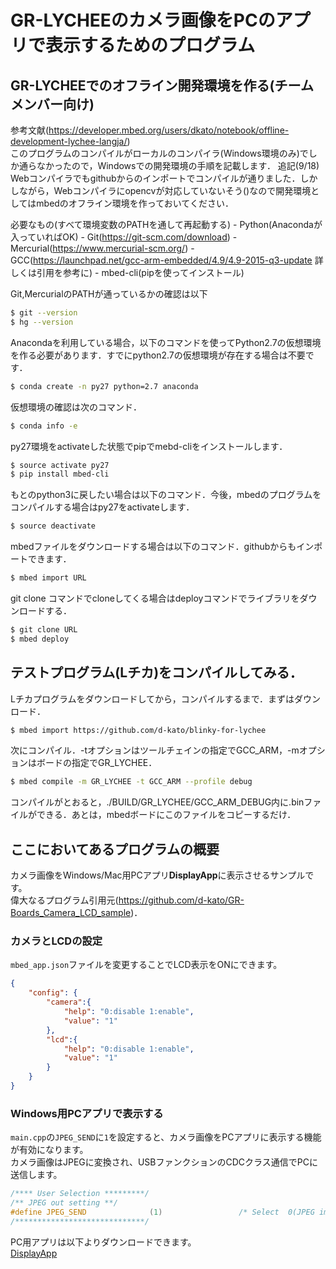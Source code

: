 # GR-LYCHEEのカメラ画像をPCのアプリで表示するためのプログラム

## GR-LYCHEEでのオフライン開発環境を作る(チームメンバー向け)
参考文献(https://developer.mbed.org/users/dkato/notebook/offline-development-lychee-langja/)  
このプログラムのコンパイルがローカルのコンパイラ(Windows環境のみ)でしか通らなかったので，Windowsでの開発環境の手順を記載します．
追記(9/18) 
Webコンパイラでもgithubからのインポートでコンパイルが通りました．しかしながら，Webコンパイラにopencvが対応していないそう()なので開発環境としてはmbedのオフライン環境を作っておいてください．

必要なもの(すべて環境変数のPATHを通して再起動する)
    - Python(Anacondaが入っていればOK)
    - Git(https://git-scm.com/download)
    - Mercurial(https://www.mercurial-scm.org/)
    - GCC(https://launchpad.net/gcc-arm-embedded/4.9/4.9-2015-q3-update 詳しくは引用を参考に)
    - mbed-cli(pipを使ってインストール)

Git,MercurialのPATHが通っているかの確認は以下
```sh
$ git --version
$ hg --version
```
Anacondaを利用している場合，以下のコマンドを使ってPython2.7の仮想環境を作る必要があります．すでにpython2.7の仮想環境が存在する場合は不要です．
```sh
$ conda create -n py27 python=2.7 anaconda
```
仮想環境の確認は次のコマンド．
```sh
$ conda info -e
```
py27環境をactivateした状態でpipでmebd-cliをインストールします．
```sh
$ source activate py27
$ pip install mbed-cli 
```
もとのpython3に戻したい場合は以下のコマンド．今後，mbedのプログラムをコンパイルする場合はpy27をactivateします．
```sh
$ source deactivate  
```

mbedファイルをダウンロードする場合は以下のコマンド．githubからもインポートできます．
```sh
$ mbed import URL
```
git clone コマンドでcloneしてくる場合はdeployコマンドでライブラリをダウンロードする．
```sh
$ git clone URL
$ mbed deploy
```

## テストプログラム(Lチカ)をコンパイルしてみる．
Lチカプログラムをダウンロードしてから，コンパイルするまで．まずはダウンロード．
```sh
$ mbed import https://github.com/d-kato/blinky-for-lychee
```
次にコンパイル．-tオプションはツールチェインの指定でGCC_ARM，-mオプションはボードの指定でGR_LYCHEE．
```sh
$ mbed compile -m GR_LYCHEE -t GCC_ARM --profile debug
```
コンパイルがとおると，./BUILD/GR_LYCHEE/GCC_ARM_DEBUG内に.binファイルができる．あとは，mbedボードにこのファイルをコピーするだけ．


## ここにおいてあるプログラムの概要
カメラ画像をWindows/Mac用PCアプリ**DisplayApp**に表示させるサンプルです。  
偉大なるプログラム引用元(https://github.com/d-kato/GR-Boards_Camera_LCD_sample)．

### カメラとLCDの設定
``mbed_app.json``ファイルを変更することでLCD表示をONにできます。
```json
{
    "config": {
        "camera":{
            "help": "0:disable 1:enable",
            "value": "1"
        },
        "lcd":{
            "help": "0:disable 1:enable",
            "value": "1"
        }
    }
}
```

### Windows用PCアプリで表示する
``main.cpp``の``JPEG_SEND``に``1``を設定すると、カメラ画像をPCアプリに表示する機能が有効になります。  
カメラ画像はJPEGに変換され、USBファンクションのCDCクラス通信でPCに送信します。  
```cpp
/**** User Selection *********/
/** JPEG out setting **/
#define JPEG_SEND              (1)                 /* Select  0(JPEG images are not output to PC) or 1(JPEG images are output to PC on USB(CDC) for focusing the camera) */
/*****************************/
```
PC用アプリは以下よりダウンロードできます。  
[DisplayApp](https://developer.mbed.org/users/dkato/code/DisplayApp/)  
